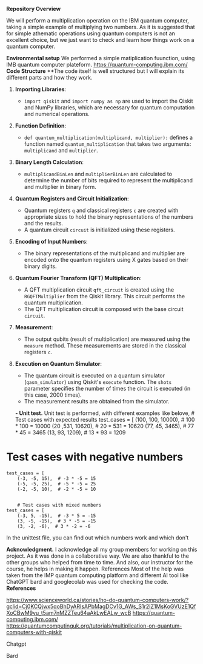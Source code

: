 **Repository Overview**

We will perform a multiplication operation on the IBM quantum computer, taking a simple example of multiplying two numbers. As it is suggested that for simple athematic operations using quantum computers is not an excellent choice, but we just want to check and learn how things work on a quantum computer. 

**Environmental setup**
We performed a simple matiplication fuunction, using IMB quantum computer plateform.
https://quantum-computing.ibm.com/
**Code Structure**
**The code itself is well structured but I will explain its different parts and how they work.

1. **Importing Libraries**:
   - `import qiskit` and `import numpy as np` are used to import the Qiskit and NumPy libraries, which are necessary for quantum computation and numerical operations.

2. **Function Definition**:
   - `def quantum_multiplication(multiplicand, multiplier):` defines a function named `quantum_multiplication` that takes two arguments: `multiplicand` and `multiplier`.

3. **Binary Length Calculation**:
   - `multiplicandBinLen` and `multiplierBinLen` are calculated to determine the number of bits required to represent the multiplicand and multiplier in binary form.

4. **Quantum Registers and Circuit Initialization**:
   - Quantum registers `q` and classical registers `c` are created with appropriate sizes to hold the binary representations of the numbers and the results.
   - A quantum circuit `circuit` is initialized using these registers.

5. **Encoding of Input Numbers**:
   - The binary representations of the multiplicand and multiplier are encoded onto the quantum registers using X gates based on their binary digits.

6. **Quantum Fourier Transform (QFT) Multiplication**:
   - A QFT multiplication circuit `qft_circuit` is created using the `RGQFTMultiplier` from the Qiskit library. This circuit performs the quantum multiplication.
   - The QFT multiplication circuit is composed with the base circuit `circuit`.

7. **Measurement**:
   - The output qubits (result of multiplication) are measured using the `measure` method. These measurements are stored in the classical registers `c`.

8. **Execution on Quantum Simulator**:
   - The quantum circuit is executed on a quantum simulator (`qasm_simulator`) using Qiskit's `execute` function. The `shots` parameter specifies the number of times the circuit is executed (in this case, 2000 times).
   - The measurement results are obtained from the simulator.
  
   **- Unit test.**
Unit test is performed, with different examples like belove,
         # Test cases with expected results
    test_cases = [
        (100, 100, 10000),  # 100 * 100 = 10000
        (20 ,531, 10620),  # 20 * 531 = 10620
        (77, 45, 3465),  # 77 * 45 = 3465
        (13, 93, 1209),  # 13 * 93 = 1209

# Test cases with negative numbers
    test_cases = [
        (-3, -5, 15),  # -3 * -5 = 15
        (-5, -5, 25),  # -5 * -5 = 25
        (-2, -5, 10),  # -2 * -5 = 10


        # Test cases with mixed numbers
    test_cases = [
        (-3, 5, -15),  # -3 * 5 = -15
        (3, -5, -15),  # 3 * -5 = -15
        (3, -2, -6),  # 3 * -2 = -6
   
In the unittest file, you can find out which numbers work and which don't

**Acknowledgment.** 
I acknowledge all my group members for working on this project. As it was done in a collaborative way. We are also thankful to the other groups who helped from time to time. And also, our instructor for the course, he helps in making it happen. References Most of the help was taken from the IMP quantum computing platform and different AI tool like ChatGPT bard and googlecolab was used for checking the code. 
**References**

https://www.scienceworld.ca/stories/ho-do-quantum-computers-work/?gclid=Cj0KCQjwx5qoBhDyARIsAPbMagDCv1G_AWs_S1r2IZ1MsKoGVUzE1QfXoCBwM9vu_t5am7nMZZTeu64aAkLwEALw_wcB
https://quantum-computing.ibm.com/
https://quantumcomputinguk.org/tutorials/multiplication-on-quantum-computers-with-qiskit

Chatgpt

Bard






